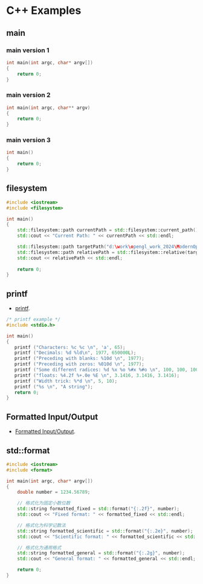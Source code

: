 # C++ Examples

## main

### main version 1

```cpp
int main(int argc, char* argv[])
{
	return 0;
}
```

### main version 2

```cpp
int main(int argc, char** argv)
{
	return 0;
}
```

### main version 3

```cpp
int main()
{
	return 0;
}
```

## filesystem

```cpp
#include <iostream>
#include <filesystem>

int main()
{
	std::filesystem::path currentPath = std::filesystem::current_path();
	std::cout << "Current Path: " << currentPath << std::endl;

	std::filesystem::path targetPath("d:\work\opengl_work_2024\ModernOpenGL\codes\simple\glsl\01d\");
	std::filesystem::path relativePath = std::filesystem::relative(targetPath, currentPath);
	std::cout << relativePath << std::endl;
    
    return 0;
}

```

## printf

-  [printf](https://cplusplus.com/reference/cstdio/printf/).

```cpp
/* printf example */
#include <stdio.h>

int main()
{
   printf ("Characters: %c %c \n", 'a', 65);
   printf ("Decimals: %d %ld\n", 1977, 650000L);
   printf ("Preceding with blanks: %10d \n", 1977);
   printf ("Preceding with zeros: %010d \n", 1977);
   printf ("Some different radices: %d %x %o %#x %#o \n", 100, 100, 100, 100, 100);
   printf ("floats: %4.2f %+.0e %E \n", 3.1416, 3.1416, 3.1416);
   printf ("Width trick: %*d \n", 5, 10);
   printf ("%s \n", "A string");
   return 0;
}
```

## Formatted Input/Output

-  [Formatted Input/Output](https://site.sci.hkbu.edu.hk/tdgc/tutorial/C/09-FormatIO.pdf).

## std::format

```cpp
#include <iostream>  
#include <format>

int main(int argc, char* argv[])
{
    double number = 1234.56789;  

    // 格式化为固定小数位数  
    std::string formatted_fixed = std::format("{:.2f}", number);  
    std::cout << "Fixed format: " << formatted_fixed << std::endl;  

    // 格式化为科学记数法  
    std::string formatted_scientific = std::format("{:.2e}", number);  
    std::cout << "Scientific format: " << formatted_scientific << std::endl;  

    // 格式化为通用格式  
    std::string formatted_general = std::format("{:.2g}", number);  
    std::cout << "General format: " << formatted_general << std::endl;  

    return 0;
}  
```

